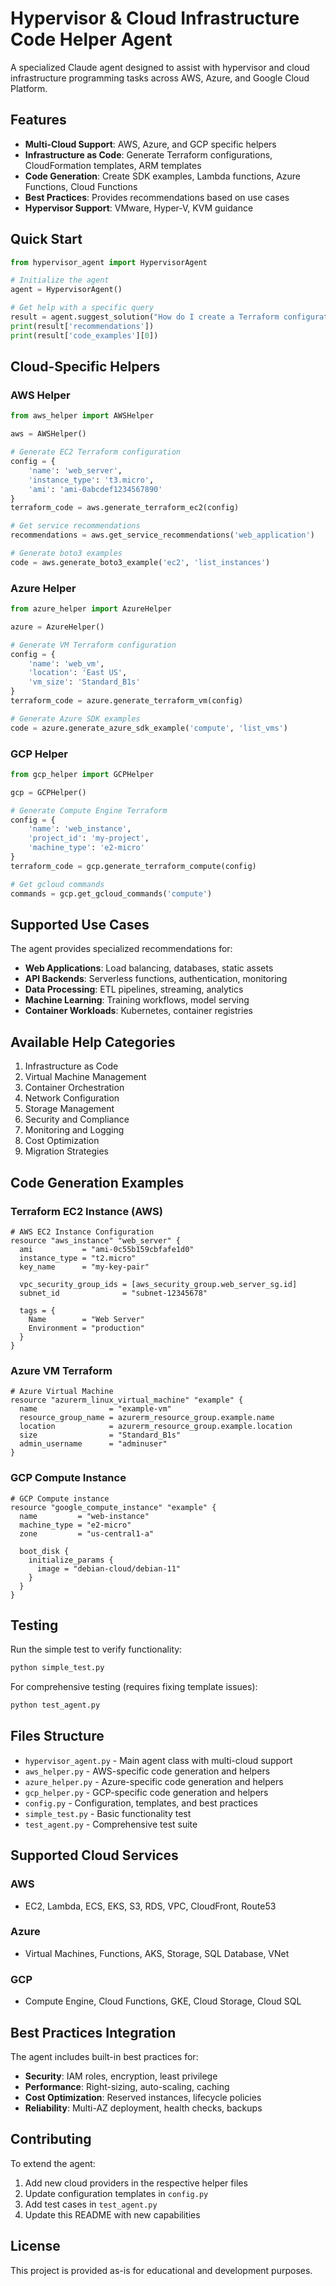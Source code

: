 # Hypervisor & Cloud Infrastructure Code Helper Agent

A specialized Claude agent designed to assist with hypervisor and cloud infrastructure programming tasks across AWS, Azure, and Google Cloud Platform.

## Features

- **Multi-Cloud Support**: AWS, Azure, and GCP specific helpers
- **Infrastructure as Code**: Generate Terraform configurations, CloudFormation templates, ARM templates
- **Code Generation**: Create SDK examples, Lambda functions, Azure Functions, Cloud Functions  
- **Best Practices**: Provides recommendations based on use cases
- **Hypervisor Support**: VMware, Hyper-V, KVM guidance

## Quick Start

```python
from hypervisor_agent import HypervisorAgent

# Initialize the agent
agent = HypervisorAgent()

# Get help with a specific query
result = agent.suggest_solution("How do I create a Terraform configuration for AWS EC2?", "aws")
print(result['recommendations'])
print(result['code_examples'][0])
```

## Cloud-Specific Helpers

### AWS Helper

```python
from aws_helper import AWSHelper

aws = AWSHelper()

# Generate EC2 Terraform configuration
config = {
    'name': 'web_server',
    'instance_type': 't3.micro',
    'ami': 'ami-0abcdef1234567890'
}
terraform_code = aws.generate_terraform_ec2(config)

# Get service recommendations
recommendations = aws.get_service_recommendations('web_application')

# Generate boto3 examples
code = aws.generate_boto3_example('ec2', 'list_instances')
```

### Azure Helper

```python
from azure_helper import AzureHelper

azure = AzureHelper()

# Generate VM Terraform configuration
config = {
    'name': 'web_vm',
    'location': 'East US',
    'vm_size': 'Standard_B1s'
}
terraform_code = azure.generate_terraform_vm(config)

# Generate Azure SDK examples
code = azure.generate_azure_sdk_example('compute', 'list_vms')
```

### GCP Helper

```python
from gcp_helper import GCPHelper

gcp = GCPHelper()

# Generate Compute Engine Terraform
config = {
    'name': 'web_instance',
    'project_id': 'my-project',
    'machine_type': 'e2-micro'
}
terraform_code = gcp.generate_terraform_compute(config)

# Get gcloud commands
commands = gcp.get_gcloud_commands('compute')
```

## Supported Use Cases

The agent provides specialized recommendations for:

- **Web Applications**: Load balancing, databases, static assets
- **API Backends**: Serverless functions, authentication, monitoring  
- **Data Processing**: ETL pipelines, streaming, analytics
- **Machine Learning**: Training workflows, model serving
- **Container Workloads**: Kubernetes, container registries

## Available Help Categories

1. Infrastructure as Code
2. Virtual Machine Management
3. Container Orchestration
4. Network Configuration
5. Storage Management
6. Security and Compliance
7. Monitoring and Logging
8. Cost Optimization
9. Migration Strategies

## Code Generation Examples

### Terraform EC2 Instance (AWS)
```hcl
# AWS EC2 Instance Configuration
resource "aws_instance" "web_server" {
  ami           = "ami-0c55b159cbfafe1d0"
  instance_type = "t2.micro"
  key_name      = "my-key-pair"
  
  vpc_security_group_ids = [aws_security_group.web_server_sg.id]
  subnet_id              = "subnet-12345678"
  
  tags = {
    Name        = "Web Server"
    Environment = "production"
  }
}
```

### Azure VM Terraform
```hcl
# Azure Virtual Machine
resource "azurerm_linux_virtual_machine" "example" {
  name                = "example-vm"
  resource_group_name = azurerm_resource_group.example.name
  location            = azurerm_resource_group.example.location
  size                = "Standard_B1s"
  admin_username      = "adminuser"
}
```

### GCP Compute Instance
```hcl
# GCP Compute instance
resource "google_compute_instance" "example" {
  name         = "web-instance"
  machine_type = "e2-micro"
  zone         = "us-central1-a"
  
  boot_disk {
    initialize_params {
      image = "debian-cloud/debian-11"
    }
  }
}
```

## Testing

Run the simple test to verify functionality:

```bash
python simple_test.py
```

For comprehensive testing (requires fixing template issues):

```bash
python test_agent.py
```

## Files Structure

- `hypervisor_agent.py` - Main agent class with multi-cloud support
- `aws_helper.py` - AWS-specific code generation and helpers
- `azure_helper.py` - Azure-specific code generation and helpers  
- `gcp_helper.py` - GCP-specific code generation and helpers
- `config.py` - Configuration, templates, and best practices
- `simple_test.py` - Basic functionality test
- `test_agent.py` - Comprehensive test suite

## Supported Cloud Services

### AWS
- EC2, Lambda, ECS, EKS, S3, RDS, VPC, CloudFront, Route53

### Azure
- Virtual Machines, Functions, AKS, Storage, SQL Database, VNet

### GCP
- Compute Engine, Cloud Functions, GKE, Cloud Storage, Cloud SQL

## Best Practices Integration

The agent includes built-in best practices for:

- **Security**: IAM roles, encryption, least privilege
- **Performance**: Right-sizing, auto-scaling, caching
- **Cost Optimization**: Reserved instances, lifecycle policies
- **Reliability**: Multi-AZ deployment, health checks, backups

## Contributing

To extend the agent:

1. Add new cloud providers in the respective helper files
2. Update configuration templates in `config.py`
3. Add test cases in `test_agent.py`
4. Update this README with new capabilities

## License

This project is provided as-is for educational and development purposes.
